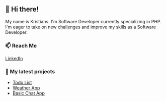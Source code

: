 ## 👋 Hi there!

My name is Kristians. I'm Software Developer currently specializing in PHP. I'm eager to take on new challenges and improve my skills as a Software Developer.

### 📫 Reach Me

[LinkedIn](https://www.linkedin.com/in/kristians-dimitrijevs/)

### :open_file_folder: My latest projects

- [Todo List](https://github.com/k-dimitrijevs/todo-task-v2)
- [Weather App](https://github.com/k-dimitrijevs/Weather)
- [Basic Chat App](https://github.com/k-dimitrijevs/basic-chat)
